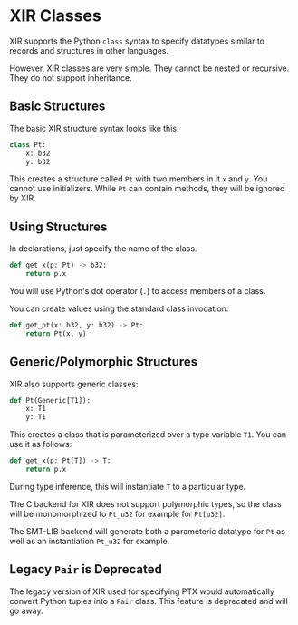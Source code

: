 # XIR Classes

XIR supports the Python `class` syntax to specify datatypes similar to
records and structures in other languages.

However, XIR classes are very simple. They cannot be nested or
recursive. They do not support inheritance.

## Basic Structures

The basic XIR structure syntax looks like this:

```python
class Pt:
    x: b32
    y: b32
```

This creates a structure called `Pt` with two members in it `x` and
`y`. You cannot use initializers. While `Pt` can contain methods, they
will be ignored by XIR.

## Using Structures

In declarations, just specify the name of the class.

```python
def get_x(p: Pt) -> b32:
    return p.x
```

You will use Python's dot operator (`.`) to access members of a class.

You can create values using the standard class invocation:

```python
def get_pt(x: b32, y: b32) -> Pt:
    return Pt(x, y)
```

## Generic/Polymorphic Structures

XIR also supports generic classes:

```python
def Pt(Generic[T1]):
    x: T1
    y: T1
```

This creates a class that is parameterized over a type variable
`T1`. You can use it as follows:

```python
def get_x(p: Pt[T]) -> T:
    return p.x
```

During type inference, this will instantiate `T` to a particular type.

The C backend for XIR does not support polymorphic types, so the class
will be monomorphized to `Pt_u32` for example for `Pt[u32]`.

The SMT-LIB backend will generate both a parameteric datatype for `Pt`
as well as an instantiation `Pt_u32` for example.

## Legacy `Pair` is Deprecated

The legacy version of XIR used for specifying PTX would automatically
convert Python tuples into a `Pair` class. This feature is deprecated
and will go away.
